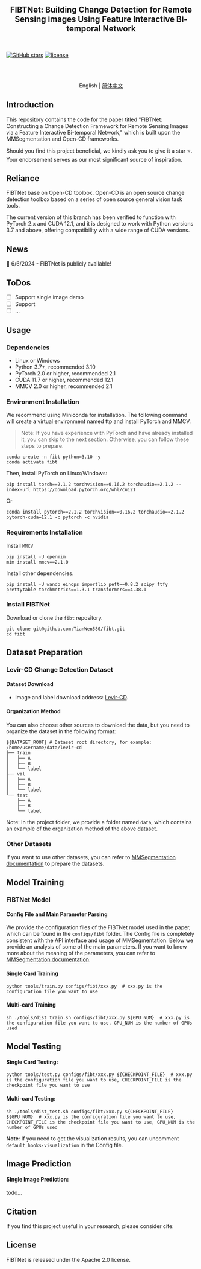 <div align="center">
    <h2>
        FIBTNet: Building Change Detection for Remote Sensing images Using Feature Interactive Bi-temporal Network
    </h2>
</div>
<br>



[![GitHub stars](https://badgen.net/github/stars/TianWen580/FIBT)](https://github.com/TianWen580/FIBT)
[![license](https://img.shields.io/badge/license-Apache--2.0-green)](LICENSE)

<br>
<br>

<div align="center">

English | [简体中文](README_zh-CN.md)

</div>

## Introduction

This repository contains the code for the paper titled "FIBTNet: Constructing a Change Detection Framework for Remote Sensing Images via a Feature Interactive Bi-temporal Network," which is built upon the MMSegmentation and Open-CD frameworks.

Should you find this project beneficial, we kindly ask you to give it a star ⭐️. Your endorsement serves as our most significant source of inspiration.

## Reliance

FIBTNet base on Open-CD toolbox. Open-CD is an open source change detection toolbox based on a series of open source general vision task tools.

The current version of this branch has been verified to function with PyTorch 2.x and CUDA 12.1, and it is designed to work with Python versions 3.7 and above, offering compatibility with a wide range of CUDA versions.

## News
🌟 6/6/2024 - FIBTNet is publicly available!

## ToDos

- [ ] Support single image demo
- [ ] Support 
- [ ] ...

## Usage

### Dependencies
- Linux or Windows
- Python 3.7+, recommended 3.10
- PyTorch 2.0 or higher, recommended 2.1
- CUDA 11.7 or higher, recommended 12.1
- MMCV 2.0 or higher, recommended 2.1

### Environment Installation

We recommend using Miniconda for installation. The following command will create a virtual environment named ttp and install PyTorch and MMCV.

> Note: If you have experience with PyTorch and have already installed it, you can skip to the next section. Otherwise, you can follow these steps to prepare.

```shell
conda create -n fibt python=3.10 -y
conda activate fibt
```

Then, install PyTorch on Linux/Windows:

```shell
pip install torch==2.1.2 torchvision==0.16.2 torchaudio==2.1.2 --index-url https://download.pytorch.org/whl/cu121
```

Or

```shell
conda install pytorch==2.1.2 torchvision==0.16.2 torchaudio==2.1.2 pytorch-cuda=12.1 -c pytorch -c nvidia
```

### Requirements Installation

Install `MMCV`

```shell
pip install -U openmim
mim install mmcv==2.1.0
```

Install other dependencies.

```shell
pip install -U wandb einops importlib peft==0.8.2 scipy ftfy prettytable torchmetrics==1.3.1 transformers==4.38.1
```

### Install FIBTNet

Download or clone the `fibt` repository.

```shell
git clone git@github.com:TianWen580/fibt.git
cd fibt
```

## Dataset Preparation

### Levir-CD Change Detection Dataset

#### Dataset Download

- Image and label download address: [Levir-CD](https://chenhao.in/LEVIR/).

#### Organization Method

You can also choose other sources to download the data, but you need to organize the dataset in the following format:

```
${DATASET_ROOT} # Dataset root directory, for example: /home/username/data/levir-cd
├── train
│   ├── A
│   ├── B
│   └── label
├── val
│   ├── A
│   ├── B
│   └── label
└── test
    ├── A
    ├── B
    └── label
```

Note: In the project folder, we provide a folder named `data`, which contains an example of the organization method of the above dataset.

### Other Datasets

If you want to use other datasets, you can refer to [MMSegmentation documentation](https://mmsegmentation.readthedocs.io/zh-cn/latest/user_guides/2_dataset_prepare.html) to prepare the datasets.
</details>

## Model Training

### FIBTNet Model

#### Config File and Main Parameter Parsing

We provide the configuration files of the FIBTNet model used in the paper, which can be found in the `configs/fibt` folder. The Config file is completely consistent with the API interface and usage of MMSegmentation. Below we provide an analysis of some of the main parameters. If you want to know more about the meaning of the parameters, you can refer to [MMSegmentation documentation](https://mmsegmentation.readthedocs.io/zh-cn/latest/user_guides/1_config.html).

#### Single Card Training

```shell
python tools/train.py configs/fibt/xxx.py  # xxx.py is the configuration file you want to use
```

#### Multi-card Training

```shell
sh ./tools/dist_train.sh configs/fibt/xxx.py ${GPU_NUM}  # xxx.py is the configuration file you want to use, GPU_NUM is the number of GPUs used
```
## Model Testing

#### Single Card Testing:

```shell
python tools/test.py configs/fibt/xxx.py ${CHECKPOINT_FILE}  # xxx.py is the configuration file you want to use, CHECKPOINT_FILE is the checkpoint file you want to use
```

#### Multi-card Testing:

```shell
sh ./tools/dist_test.sh configs/fibt/xxx.py ${CHECKPOINT_FILE} ${GPU_NUM}  # xxx.py is the configuration file you want to use, CHECKPOINT_FILE is the checkpoint file you want to use, GPU_NUM is the number of GPUs used
```

**Note**: If you need to get the visualization results, you can uncomment `default_hooks-visualization` in the Config file.

## Image Prediction

#### Single Image Prediction:

todo...


## Citation

If you find this project useful in your research, please consider cite:

<!-- ```bibtex
@ARTICLE{10438490,
  author={Li, Kaiyu and Cao, Xiangyong and Meng, Deyu},
  journal={IEEE Transactions on Geoscience and Remote Sensing}, 
  title={A New Learning Paradigm for Foundation Model-based Remote Sensing Change Detection}, 
  year={2024},
  volume={},
  number={},
  pages={1-1},
  keywords={Adaptation models;Task analysis;Data models;Computational modeling;Feature extraction;Transformers;Tuning;Change detection;foundation model;visual tuning;remote sensing image processing;deep learning},
  doi={10.1109/TGRS.2024.3365825}}

@ARTICLE{10129139,
  author={Fang, Sheng and Li, Kaiyu and Li, Zhe},
  journal={IEEE Transactions on Geoscience and Remote Sensing}, 
  title={Changer: Feature Interaction is What You Need for Change Detection}, 
  year={2023},
  volume={61},
  number={},
  pages={1-11},
  doi={10.1109/TGRS.2023.3277496}}
``` -->

## License

FIBTNet is released under the Apache 2.0 license.
